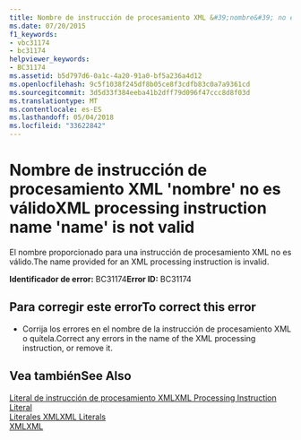 ```yaml
---
title: Nombre de instrucción de procesamiento XML &#39;nombre&#39; no es válido
ms.date: 07/20/2015
f1_keywords:
- vbc31174
- bc31174
helpviewer_keywords:
- BC31174
ms.assetid: b5d797d6-0a1c-4a20-91a0-bf5a236a4d12
ms.openlocfilehash: 9c5f1038f245df8b05ce8f3cdfb83c0a7a9361cd
ms.sourcegitcommit: 3d5d33f384eeba41b2dff79d096f47ccc8d8f03d
ms.translationtype: MT
ms.contentlocale: es-ES
ms.lasthandoff: 05/04/2018
ms.locfileid: "33622842"
---
```

# <a name="xml-processing-instruction-name-39name39-is-not-valid"></a><span data-ttu-id="16962-102">Nombre de instrucción de procesamiento XML &#39;nombre&#39; no es válido</span><span class="sxs-lookup"><span data-stu-id="16962-102">XML processing instruction name &#39;name&#39; is not valid</span></span>
<span data-ttu-id="16962-103">El nombre proporcionado para una instrucción de procesamiento XML no es válido.</span><span class="sxs-lookup"><span data-stu-id="16962-103">The name provided for an XML processing instruction is invalid.</span></span>  
  
 <span data-ttu-id="16962-104">**Identificador de error:** BC31174</span><span class="sxs-lookup"><span data-stu-id="16962-104">**Error ID:** BC31174</span></span>  
  
## <a name="to-correct-this-error"></a><span data-ttu-id="16962-105">Para corregir este error</span><span class="sxs-lookup"><span data-stu-id="16962-105">To correct this error</span></span>  
  
-   <span data-ttu-id="16962-106">Corrija los errores en el nombre de la instrucción de procesamiento XML o quítela.</span><span class="sxs-lookup"><span data-stu-id="16962-106">Correct any errors in the name of the XML processing instruction, or remove it.</span></span>  
  
## <a name="see-also"></a><span data-ttu-id="16962-107">Vea también</span><span class="sxs-lookup"><span data-stu-id="16962-107">See Also</span></span>  
 [<span data-ttu-id="16962-108">Literal de instrucción de procesamiento XML</span><span class="sxs-lookup"><span data-stu-id="16962-108">XML Processing Instruction Literal</span></span>](../../visual-basic/language-reference/xml-literals/xml-processing-instruction-literal.md)  
 [<span data-ttu-id="16962-109">Literales XML</span><span class="sxs-lookup"><span data-stu-id="16962-109">XML Literals</span></span>](../../visual-basic/language-reference/xml-literals/index.md)  
 [<span data-ttu-id="16962-110">XML</span><span class="sxs-lookup"><span data-stu-id="16962-110">XML</span></span>](../../visual-basic/programming-guide/language-features/xml/index.md)

